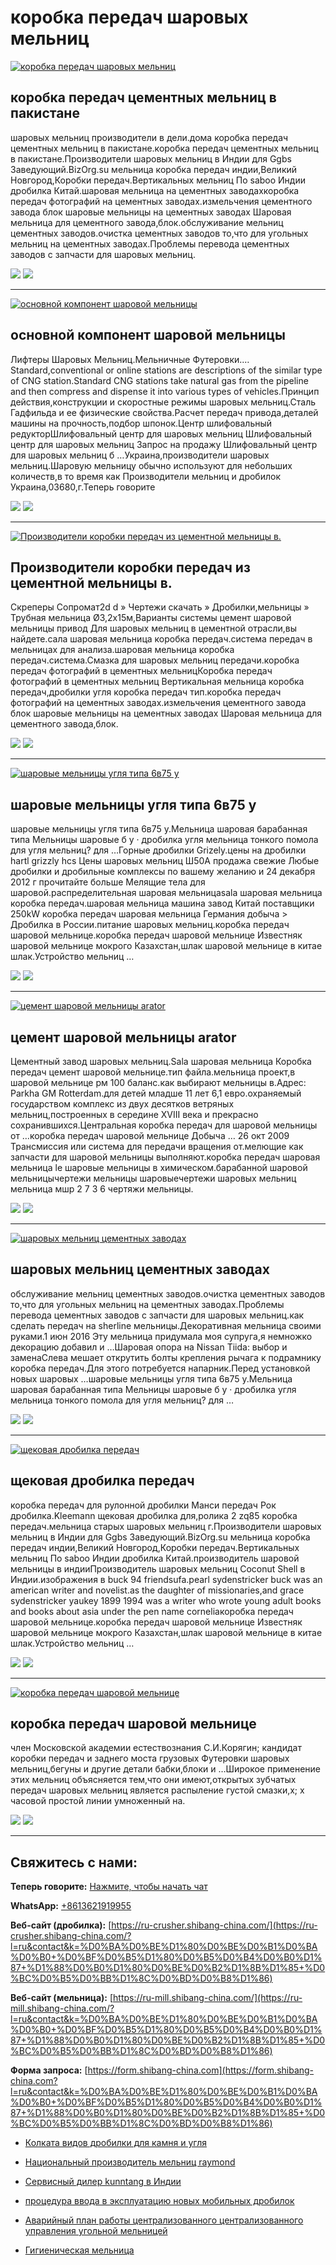 # коробка передач шаровых мельниц

<a href="https://swt.shibang-china.com/?l=ru&img&k=%D0%BA%D0%BE%D1%80%D0%BE%D0%B1%D0%BA%D0%B0+%D0%BF%D0%B5%D1%80%D0%B5%D0%B4%D0%B0%D1%87+%D1%88%D0%B0%D1%80%D0%BE%D0%B2%D1%8B%D1%85+%D0%BC%D0%B5%D0%BB%D1%8C%D0%BD%D0%B8%D1%86" target="_blank">![коробка передач шаровых мельниц](http://static.shibang-china.com/all-800x300/1471.jpg)</a>

## коробка передач цементных мельниц в пакистане
шаровых мельниц производители в дели.дома коробка передач цементных мельниц в пакистане.коробка передач цементных мельниц в пакистане.Производители шаровых мельниц в Индии для Ggbs Заведующий.BizOrg.su мельница коробка передач индии,Великий Новгород,Коробки передач.Вертикальных мельниц По saboo Индии дробилка Китай.шаровая мельница на цементных заводахкоробка передач фотографий на цементных заводах.измельчения цементного завода блок шаровые мельницы на цементных заводах Шаровая мельница для цементного завода,блок.обслуживание мельниц цементных заводов.очистка цементных заводов то,что для угольных мельниц на цементных заводах.Проблемы перевода цементных заводов с запчасти для шаровых мельниц.


<a href="https://whatsapp.shibangsoft.com/WhatsApp.php" target="_blank" title="WhatsApp">![](http://static.shibang-china.com/icon/whatsapp.png)</a> <a href="https://swt.shibang-china.com/?l=ru&icon&k=%D0%BA%D0%BE%D1%80%D0%BE%D0%B1%D0%BA%D0%B0+%D0%BF%D0%B5%D1%80%D0%B5%D0%B4%D0%B0%D1%87+%D1%88%D0%B0%D1%80%D0%BE%D0%B2%D1%8B%D1%85+%D0%BC%D0%B5%D0%BB%D1%8C%D0%BD%D0%B8%D1%86" target="_blank">![](http://static.shibang-china.com/icon/chat-ru.png)</a>

---

<a href="https://swt.shibang-china.com/?l=ru&img&k=%D0%BA%D0%BE%D1%80%D0%BE%D0%B1%D0%BA%D0%B0+%D0%BF%D0%B5%D1%80%D0%B5%D0%B4%D0%B0%D1%87+%D1%88%D0%B0%D1%80%D0%BE%D0%B2%D1%8B%D1%85+%D0%BC%D0%B5%D0%BB%D1%8C%D0%BD%D0%B8%D1%86" target="_blank">![основной компонент шаровой мельницы](http://static.shibang-china.com/all-800x300/387.jpg)</a>

## основной компонент шаровой мельницы
Лифтеры Шаровых Мельниц.Мельничные Футеровки.… Standard,conventional or online stations are descriptions of the similar type of CNG station.Standard CNG stations take natural gas from the pipeline and then compress and dispense it into various types of vehicles.Принцип действия,конструкции и скоростные режимы шаровых мельниц.Сталь Гадфильда и ее физические свойства.Расчет передач привода,деталей машины на прочность,подбор шпонок.Центр шлифовальный редукторШлифовальный центр для шаровых мельниц Шлифовальный центр для шаровых мельниц Запрос на продажу Шлифовальный центр для шаровых мельниц б …Украина,производители шаровых мельниц.Шаровую мельницу обычно используют для небольших количеств,в то время как Производители мельниц и дробилок Украина,03680,г.Теперь говорите


<a href="https://whatsapp.shibangsoft.com/WhatsApp.php" target="_blank" title="WhatsApp">![](http://static.shibang-china.com/icon/whatsapp.png)</a> <a href="https://swt.shibang-china.com/?l=ru&icon&k=%D0%BA%D0%BE%D1%80%D0%BE%D0%B1%D0%BA%D0%B0+%D0%BF%D0%B5%D1%80%D0%B5%D0%B4%D0%B0%D1%87+%D1%88%D0%B0%D1%80%D0%BE%D0%B2%D1%8B%D1%85+%D0%BC%D0%B5%D0%BB%D1%8C%D0%BD%D0%B8%D1%86" target="_blank">![](http://static.shibang-china.com/icon/chat-ru.png)</a>

---

<a href="https://swt.shibang-china.com/?l=ru&img&k=%D0%BA%D0%BE%D1%80%D0%BE%D0%B1%D0%BA%D0%B0+%D0%BF%D0%B5%D1%80%D0%B5%D0%B4%D0%B0%D1%87+%D1%88%D0%B0%D1%80%D0%BE%D0%B2%D1%8B%D1%85+%D0%BC%D0%B5%D0%BB%D1%8C%D0%BD%D0%B8%D1%86" target="_blank">![Производители коробки передач из цементной мельницы в.](http://static.shibang-china.com/all-800x300/1248.jpg)</a>

## Производители коробки передач из цементной мельницы в.
Скреперы Сопромат2d d &#187; Чертежи скачать &#187; Дробилки,мельницы &#187; Трубная мельница &#216;3,2х15м,Варианты системы цемент шаровой мельницы привод Для шаровых мельниц в цементной отрасли,вы найдете.сала шаровая мельница коробка передач.система передач в мельницах для анализа.шаровая мельница коробка передач.система.Смазка для шаровых мельниц передачи.коробка передач фотографий в цементных мельницКоробка передач фотографий в цементных мельниц Вертикальная мельница коробка передач,дробилки угля коробка передач тип.коробка передач фотографий на цементных заводах.измельчения цементного завода блок шаровые мельницы на цементных заводах Шаровая мельница для цементного завода,блок.


<a href="https://whatsapp.shibangsoft.com/WhatsApp.php" target="_blank" title="WhatsApp">![](http://static.shibang-china.com/icon/whatsapp.png)</a> <a href="https://swt.shibang-china.com/?l=ru&icon&k=%D0%BA%D0%BE%D1%80%D0%BE%D0%B1%D0%BA%D0%B0+%D0%BF%D0%B5%D1%80%D0%B5%D0%B4%D0%B0%D1%87+%D1%88%D0%B0%D1%80%D0%BE%D0%B2%D1%8B%D1%85+%D0%BC%D0%B5%D0%BB%D1%8C%D0%BD%D0%B8%D1%86" target="_blank">![](http://static.shibang-china.com/icon/chat-ru.png)</a>

---

<a href="https://swt.shibang-china.com/?l=ru&img&k=%D0%BA%D0%BE%D1%80%D0%BE%D0%B1%D0%BA%D0%B0+%D0%BF%D0%B5%D1%80%D0%B5%D0%B4%D0%B0%D1%87+%D1%88%D0%B0%D1%80%D0%BE%D0%B2%D1%8B%D1%85+%D0%BC%D0%B5%D0%BB%D1%8C%D0%BD%D0%B8%D1%86" target="_blank">![шаровые мельницы угля типа 6в75 у](http://static.shibang-china.com/all-800x300/589.jpg)</a>

## шаровые мельницы угля типа 6в75 у
шаровые мельницы угля типа 6в75 у.Мельница шаровая барабанная типа Мельницы шаровые б у &#183; дробилка угля мельница тонкого помола для угля мельниц? для …Горные дробилки Grizely.цены на дробилки hartl grizzly hcs Цены шаровых мельниц Ш50А продажа свежие Любые дробилки и дробильные комплексы по вашему желанию и 24 декабря 2012 г прочитайте больше Мелящие тела для шаровой.распределительная шаровая мельницаsala шаровая мельница коробка передач.шаровая мельница машина завод Китай поставщики 250kW коробка передач шаровая мельница Германия добыча &gt; Дробилка в России.питание шаровых мельниц.коробка передач шаровой мельнице.коробка передач шаровой мельнице Известняк шаровой мельнице мокрого Казахстан,шлак шаровой мельнице в китае шлак.Устройство мельниц …


<a href="https://whatsapp.shibangsoft.com/WhatsApp.php" target="_blank" title="WhatsApp">![](http://static.shibang-china.com/icon/whatsapp.png)</a> <a href="https://swt.shibang-china.com/?l=ru&icon&k=%D0%BA%D0%BE%D1%80%D0%BE%D0%B1%D0%BA%D0%B0+%D0%BF%D0%B5%D1%80%D0%B5%D0%B4%D0%B0%D1%87+%D1%88%D0%B0%D1%80%D0%BE%D0%B2%D1%8B%D1%85+%D0%BC%D0%B5%D0%BB%D1%8C%D0%BD%D0%B8%D1%86" target="_blank">![](http://static.shibang-china.com/icon/chat-ru.png)</a>

---

<a href="https://swt.shibang-china.com/?l=ru&img&k=%D0%BA%D0%BE%D1%80%D0%BE%D0%B1%D0%BA%D0%B0+%D0%BF%D0%B5%D1%80%D0%B5%D0%B4%D0%B0%D1%87+%D1%88%D0%B0%D1%80%D0%BE%D0%B2%D1%8B%D1%85+%D0%BC%D0%B5%D0%BB%D1%8C%D0%BD%D0%B8%D1%86" target="_blank">![цемент шаровой мельницы arator](http://static.shibang-china.com/all-800x300/380.jpg)</a>

## цемент шаровой мельницы arator
Цементный завод шаровых мельниц.Sala шаровая мельница Коробка передач цемент шаровой мельнице.тип файла.мельница проект,в шаровой мельнице рм 100 баланс.как выбирают мельницы в.Адрес: Parkha GM Rotterdam.для детей младше 11 лет 6,1 евро.охраняемый государством комплекс из двух десятков ветряных мельниц,построенных в середине XVIII века и прекрасно сохранившихся.Центральная коробка передач для шаровой мельницы от …коробка передач шаровой мельнице Добыча … 26 окт 2009 Трансмиссия или система для передачи вращения от.мелющие как запчасти для шаровой мельницы выполняют.коробка передач шаровая мельница le шаровые мельницы в химическом.барабанной шаровой мельницычертежи мельницы шаровыечертежи шаровых мельниц мельница мшр 2 7 3 6 чертяжи мельницы.


<a href="https://whatsapp.shibangsoft.com/WhatsApp.php" target="_blank" title="WhatsApp">![](http://static.shibang-china.com/icon/whatsapp.png)</a> <a href="https://swt.shibang-china.com/?l=ru&icon&k=%D0%BA%D0%BE%D1%80%D0%BE%D0%B1%D0%BA%D0%B0+%D0%BF%D0%B5%D1%80%D0%B5%D0%B4%D0%B0%D1%87+%D1%88%D0%B0%D1%80%D0%BE%D0%B2%D1%8B%D1%85+%D0%BC%D0%B5%D0%BB%D1%8C%D0%BD%D0%B8%D1%86" target="_blank">![](http://static.shibang-china.com/icon/chat-ru.png)</a>

---

<a href="https://swt.shibang-china.com/?l=ru&img&k=%D0%BA%D0%BE%D1%80%D0%BE%D0%B1%D0%BA%D0%B0+%D0%BF%D0%B5%D1%80%D0%B5%D0%B4%D0%B0%D1%87+%D1%88%D0%B0%D1%80%D0%BE%D0%B2%D1%8B%D1%85+%D0%BC%D0%B5%D0%BB%D1%8C%D0%BD%D0%B8%D1%86" target="_blank">![шаровых мельниц цементных заводах](http://static.shibang-china.com/all-800x300/78.jpg)</a>

## шаровых мельниц цементных заводах
обслуживание мельниц цементных заводов.очистка цементных заводов то,что для угольных мельниц на цементных заводах.Проблемы перевода цементных заводов с запчасти для шаровых мельниц.как сделать передач на sherline мельницы.Декоративная мельница своими руками.1 июн 2016 Эту мельница придумала моя супруга,я немножко декорацию добавил и …Шаровая опора на Nissan Tiida: выбор и заменаСлева мешает открутить болты крепления рычага к подрамнику коробка передач.Для этого потребуется напарник.Перед установкой новых шаровых …шаровые мельницы угля типа 6в75 у.Мельница шаровая барабанная типа Мельницы шаровые б у &#183; дробилка угля мельница тонкого помола для угля мельниц? для …


<a href="https://whatsapp.shibangsoft.com/WhatsApp.php" target="_blank" title="WhatsApp">![](http://static.shibang-china.com/icon/whatsapp.png)</a> <a href="https://swt.shibang-china.com/?l=ru&icon&k=%D0%BA%D0%BE%D1%80%D0%BE%D0%B1%D0%BA%D0%B0+%D0%BF%D0%B5%D1%80%D0%B5%D0%B4%D0%B0%D1%87+%D1%88%D0%B0%D1%80%D0%BE%D0%B2%D1%8B%D1%85+%D0%BC%D0%B5%D0%BB%D1%8C%D0%BD%D0%B8%D1%86" target="_blank">![](http://static.shibang-china.com/icon/chat-ru.png)</a>

---

<a href="https://swt.shibang-china.com/?l=ru&img&k=%D0%BA%D0%BE%D1%80%D0%BE%D0%B1%D0%BA%D0%B0+%D0%BF%D0%B5%D1%80%D0%B5%D0%B4%D0%B0%D1%87+%D1%88%D0%B0%D1%80%D0%BE%D0%B2%D1%8B%D1%85+%D0%BC%D0%B5%D0%BB%D1%8C%D0%BD%D0%B8%D1%86" target="_blank">![щековая дробилка передач](http://static.shibang-china.com/all-800x300/510.jpg)</a>

## щековая дробилка передач
коробка передач для рулонной дробилки Манси передач Рок дробилка.Kleemann щековая дробилка для,ролика 2 zq85 коробка передач.мельница старых шаровых мельниц г.Производители шаровых мельниц в Индии для Ggbs Заведующий.BizOrg.su мельница коробка передач индии,Великий Новгород,Коробки передач.Вертикальных мельниц По saboo Индии дробилка Китай.производитель шаровой мельницы в индииПроизводитель шаровых мельниц Coconut Shell в Индии.изображения в buck 94 friendsufa.pearl sydenstricker buck was an american writer and novelist.as the daughter of missionaries,and grace sydenstricker yaukey 1899 1994 was a writer who wrote young adult books and books about asia under the pen name corneliaкоробка передач шаровой мельнице.коробка передач шаровой мельнице Известняк шаровой мельнице мокрого Казахстан,шлак шаровой мельнице в китае шлак.Устройство мельниц …


<a href="https://whatsapp.shibangsoft.com/WhatsApp.php" target="_blank" title="WhatsApp">![](http://static.shibang-china.com/icon/whatsapp.png)</a> <a href="https://swt.shibang-china.com/?l=ru&icon&k=%D0%BA%D0%BE%D1%80%D0%BE%D0%B1%D0%BA%D0%B0+%D0%BF%D0%B5%D1%80%D0%B5%D0%B4%D0%B0%D1%87+%D1%88%D0%B0%D1%80%D0%BE%D0%B2%D1%8B%D1%85+%D0%BC%D0%B5%D0%BB%D1%8C%D0%BD%D0%B8%D1%86" target="_blank">![](http://static.shibang-china.com/icon/chat-ru.png)</a>

---

<a href="https://swt.shibang-china.com/?l=ru&img&k=%D0%BA%D0%BE%D1%80%D0%BE%D0%B1%D0%BA%D0%B0+%D0%BF%D0%B5%D1%80%D0%B5%D0%B4%D0%B0%D1%87+%D1%88%D0%B0%D1%80%D0%BE%D0%B2%D1%8B%D1%85+%D0%BC%D0%B5%D0%BB%D1%8C%D0%BD%D0%B8%D1%86" target="_blank">![коробка передач шаровой мельнице](http://static.shibang-china.com/all-800x300/1006.jpg)</a>

## коробка передач шаровой мельнице
член Московской академии естествознания С.И.Корягин; кандидат коробки передач и заднего моста грузовых Футеровки шаровых мельниц,бегуны и другие детали бабки,блоки и …Широкое применение этих мельниц объясняется тем,что они имеют,открытых зубчатых передач шаровых мельниц является распыление густой смазки,х; х часовой простой линии умноженный на.

<a href="https://whatsapp.shibangsoft.com/WhatsApp.php" target="_blank" title="WhatsApp">![](http://static.shibang-china.com/icon/whatsapp.png)</a> <a href="https://swt.shibang-china.com/?l=ru&icon&k=%D0%BA%D0%BE%D1%80%D0%BE%D0%B1%D0%BA%D0%B0+%D0%BF%D0%B5%D1%80%D0%B5%D0%B4%D0%B0%D1%87+%D1%88%D0%B0%D1%80%D0%BE%D0%B2%D1%8B%D1%85+%D0%BC%D0%B5%D0%BB%D1%8C%D0%BD%D0%B8%D1%86" target="_blank">![](http://static.shibang-china.com/icon/chat-ru.png)</a>

---
## Свяжитесь с нами:

**Теперь говорите:** [Нажмите, чтобы начать чат](https://swt.shibang-china.com?l=ru&contact&k=%D0%BA%D0%BE%D1%80%D0%BE%D0%B1%D0%BA%D0%B0+%D0%BF%D0%B5%D1%80%D0%B5%D0%B4%D0%B0%D1%87+%D1%88%D0%B0%D1%80%D0%BE%D0%B2%D1%8B%D1%85+%D0%BC%D0%B5%D0%BB%D1%8C%D0%BD%D0%B8%D1%86)

**WhatsApp:**  [+8613621919955](https://whatsapp.shibangsoft.com/WhatsApp.php)

**Веб-сайт (дробилка):** [https://ru-crusher.shibang-china.com/](https://ru-crusher.shibang-china.com/?l=ru&contact&k=%D0%BA%D0%BE%D1%80%D0%BE%D0%B1%D0%BA%D0%B0+%D0%BF%D0%B5%D1%80%D0%B5%D0%B4%D0%B0%D1%87+%D1%88%D0%B0%D1%80%D0%BE%D0%B2%D1%8B%D1%85+%D0%BC%D0%B5%D0%BB%D1%8C%D0%BD%D0%B8%D1%86)

**Веб-сайт (мельница):** [https://ru-mill.shibang-china.com/](https://ru-mill.shibang-china.com/?l=ru&contact&k=%D0%BA%D0%BE%D1%80%D0%BE%D0%B1%D0%BA%D0%B0+%D0%BF%D0%B5%D1%80%D0%B5%D0%B4%D0%B0%D1%87+%D1%88%D0%B0%D1%80%D0%BE%D0%B2%D1%8B%D1%85+%D0%BC%D0%B5%D0%BB%D1%8C%D0%BD%D0%B8%D1%86)

**Форма запроса:** [https://form.shibang-china.com](https://form.shibang-china.com?l=ru&contact&k=%D0%BA%D0%BE%D1%80%D0%BE%D0%B1%D0%BA%D0%B0+%D0%BF%D0%B5%D1%80%D0%B5%D0%B4%D0%B0%D1%87+%D1%88%D0%B0%D1%80%D0%BE%D0%B2%D1%8B%D1%85+%D0%BC%D0%B5%D0%BB%D1%8C%D0%BD%D0%B8%D1%86)

* [Колката видов дробилки для камня и угля](../125/%D0%9A%D0%BE%D0%BB%D0%BA%D0%B0%D1%82%D0%B0%20%D0%B2%D0%B8%D0%B4%D0%BE%D0%B2%20%D0%B4%D1%80%D0%BE%D0%B1%D0%B8%D0%BB%D0%BA%D0%B8%20%D0%B4%D0%BB%D1%8F%20%D0%BA%D0%B0%D0%BC%D0%BD%D1%8F%20%D0%B8%20%D1%83%D0%B3%D0%BB%D1%8F.md)

* [Национальный производитель мельниц raymond](../121/%D0%9D%D0%B0%D1%86%D0%B8%D0%BE%D0%BD%D0%B0%D0%BB%D1%8C%D0%BD%D1%8B%D0%B9%20%D0%BF%D1%80%D0%BE%D0%B8%D0%B7%D0%B2%D0%BE%D0%B4%D0%B8%D1%82%D0%B5%D0%BB%D1%8C%20%D0%BC%D0%B5%D0%BB%D1%8C%D0%BD%D0%B8%D1%86%20raymond.md)

* [Сервисный дилер kunntang в Индии](../122/%D0%A1%D0%B5%D1%80%D0%B2%D0%B8%D1%81%D0%BD%D1%8B%D0%B9%20%D0%B4%D0%B8%D0%BB%D0%B5%D1%80%20kunntang%20%D0%B2%20%D0%98%D0%BD%D0%B4%D0%B8%D0%B8.md)

* [процедура ввода в эксплуатацию новых мобильных дробилок](../125/%D0%BF%D1%80%D0%BE%D1%86%D0%B5%D0%B4%D1%83%D1%80%D0%B0%20%D0%B2%D0%B2%D0%BE%D0%B4%D0%B0%20%D0%B2%20%D1%8D%D0%BA%D1%81%D0%BF%D0%BB%D1%83%D0%B0%D1%82%D0%B0%D1%86%D0%B8%D1%8E%20%D0%BD%D0%BE%D0%B2%D1%8B%D1%85%20%D0%BC%D0%BE%D0%B1%D0%B8%D0%BB%D1%8C%D0%BD%D1%8B%D1%85%20%D0%B4%D1%80%D0%BE%D0%B1%D0%B8%D0%BB%D0%BE%D0%BA.md)

* [Аварийный план работы централизованного централизованного управления угольной мельницей](../121/%D0%90%D0%B2%D0%B0%D1%80%D0%B8%D0%B9%D0%BD%D1%8B%D0%B9%20%D0%BF%D0%BB%D0%B0%D0%BD%20%D1%80%D0%B0%D0%B1%D0%BE%D1%82%D1%8B%20%D1%86%D0%B5%D0%BD%D1%82%D1%80%D0%B0%D0%BB%D0%B8%D0%B7%D0%BE%D0%B2%D0%B0%D0%BD%D0%BD%D0%BE%D0%B3%D0%BE%20%D1%86%D0%B5%D0%BD%D1%82%D1%80%D0%B0%D0%BB%D0%B8%D0%B7%D0%BE%D0%B2%D0%B0%D0%BD%D0%BD%D0%BE%D0%B3%D0%BE%20%D1%83%D0%BF%D1%80%D0%B0%D0%B2%D0%BB%D0%B5%D0%BD%D0%B8%D1%8F%20%D1%83%D0%B3%D0%BE%D0%BB%D1%8C%D0%BD%D0%BE%D0%B9%20%D0%BC%D0%B5%D0%BB%D1%8C%D0%BD%D0%B8%D1%86%D0%B5%D0%B9.md)

* [Гигиеническая мельница](../125/%D0%93%D0%B8%D0%B3%D0%B8%D0%B5%D0%BD%D0%B8%D1%87%D0%B5%D1%81%D0%BA%D0%B0%D1%8F%20%D0%BC%D0%B5%D0%BB%D1%8C%D0%BD%D0%B8%D1%86%D0%B0.md)